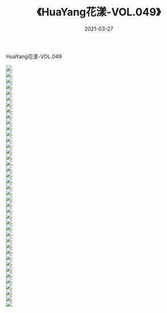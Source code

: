 ﻿---
layout: post
title:  《HuaYang花漾-VOL.049》
date:   2021-03-27
img: http://img.660000.xyz/Sharelink/网络美图/2021/HuaYang花漾-VOL.049/000.jpg
categories: [美女, 清纯, 唯美]
---

HuaYang花漾-VOL.049

  ![](http://img.660000.xyz/Sharelink/网络美图/2021/HuaYang花漾-VOL.049/001.jpg) <br> ![](http://img.660000.xyz/Sharelink/网络美图/2021/HuaYang花漾-VOL.049/002.jpg) <br> ![](http://img.660000.xyz/Sharelink/网络美图/2021/HuaYang花漾-VOL.049/003.jpg) <br> ![](http://img.660000.xyz/Sharelink/网络美图/2021/HuaYang花漾-VOL.049/004.jpg) <br> ![](http://img.660000.xyz/Sharelink/网络美图/2021/HuaYang花漾-VOL.049/005.jpg) <br> ![](http://img.660000.xyz/Sharelink/网络美图/2021/HuaYang花漾-VOL.049/006.jpg) <br> ![](http://img.660000.xyz/Sharelink/网络美图/2021/HuaYang花漾-VOL.049/007.jpg) <br> ![](http://img.660000.xyz/Sharelink/网络美图/2021/HuaYang花漾-VOL.049/008.jpg) <br> ![](http://img.660000.xyz/Sharelink/网络美图/2021/HuaYang花漾-VOL.049/009.jpg) <br> ![](http://img.660000.xyz/Sharelink/网络美图/2021/HuaYang花漾-VOL.049/010.jpg) <br> ![](http://img.660000.xyz/Sharelink/网络美图/2021/HuaYang花漾-VOL.049/011.jpg) <br> ![](http://img.660000.xyz/Sharelink/网络美图/2021/HuaYang花漾-VOL.049/012.jpg) <br> ![](http://img.660000.xyz/Sharelink/网络美图/2021/HuaYang花漾-VOL.049/013.jpg) <br> ![](http://img.660000.xyz/Sharelink/网络美图/2021/HuaYang花漾-VOL.049/014.jpg) <br> ![](http://img.660000.xyz/Sharelink/网络美图/2021/HuaYang花漾-VOL.049/015.jpg) <br> ![](http://img.660000.xyz/Sharelink/网络美图/2021/HuaYang花漾-VOL.049/016.jpg) <br> ![](http://img.660000.xyz/Sharelink/网络美图/2021/HuaYang花漾-VOL.049/017.jpg) <br> ![](http://img.660000.xyz/Sharelink/网络美图/2021/HuaYang花漾-VOL.049/018.jpg) <br> ![](http://img.660000.xyz/Sharelink/网络美图/2021/HuaYang花漾-VOL.049/019.jpg) <br> ![](http://img.660000.xyz/Sharelink/网络美图/2021/HuaYang花漾-VOL.049/020.jpg) <br> ![](http://img.660000.xyz/Sharelink/网络美图/2021/HuaYang花漾-VOL.049/021.jpg) <br> ![](http://img.660000.xyz/Sharelink/网络美图/2021/HuaYang花漾-VOL.049/022.jpg) <br> ![](http://img.660000.xyz/Sharelink/网络美图/2021/HuaYang花漾-VOL.049/023.jpg) <br> ![](http://img.660000.xyz/Sharelink/网络美图/2021/HuaYang花漾-VOL.049/024.jpg) <br> ![](http://img.660000.xyz/Sharelink/网络美图/2021/HuaYang花漾-VOL.049/025.jpg) <br> ![](http://img.660000.xyz/Sharelink/网络美图/2021/HuaYang花漾-VOL.049/026.jpg) <br> ![](http://img.660000.xyz/Sharelink/网络美图/2021/HuaYang花漾-VOL.049/027.jpg) <br> ![](http://img.660000.xyz/Sharelink/网络美图/2021/HuaYang花漾-VOL.049/028.jpg) <br> ![](http://img.660000.xyz/Sharelink/网络美图/2021/HuaYang花漾-VOL.049/029.jpg) <br> ![](http://img.660000.xyz/Sharelink/网络美图/2021/HuaYang花漾-VOL.049/030.jpg) <br> ![](http://img.660000.xyz/Sharelink/网络美图/2021/HuaYang花漾-VOL.049/031.jpg) <br> ![](http://img.660000.xyz/Sharelink/网络美图/2021/HuaYang花漾-VOL.049/032.jpg) <br> ![](http://img.660000.xyz/Sharelink/网络美图/2021/HuaYang花漾-VOL.049/033.jpg) <br> ![](http://img.660000.xyz/Sharelink/网络美图/2021/HuaYang花漾-VOL.049/034.jpg) <br> ![](http://img.660000.xyz/Sharelink/网络美图/2021/HuaYang花漾-VOL.049/035.jpg) <br> ![](http://img.660000.xyz/Sharelink/网络美图/2021/HuaYang花漾-VOL.049/036.jpg) <br> ![](http://img.660000.xyz/Sharelink/网络美图/2021/HuaYang花漾-VOL.049/037.jpg) <br> ![](http://img.660000.xyz/Sharelink/网络美图/2021/HuaYang花漾-VOL.049/038.jpg) <br> ![](http://img.660000.xyz/Sharelink/网络美图/2021/HuaYang花漾-VOL.049/039.jpg) <br> ![](http://img.660000.xyz/Sharelink/网络美图/2021/HuaYang花漾-VOL.049/040.jpg) <br> ![](http://img.660000.xyz/Sharelink/网络美图/2021/HuaYang花漾-VOL.049/041.jpg) <br>